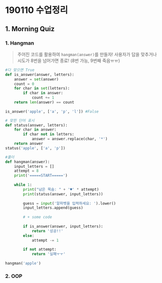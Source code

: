 # 190110 수업정리

## 1. Morning Quiz

### 1. Hangman

> 주어진 코드를 활용하여 `hangman(answer)`를 만들자! 
> 사용자가 답을 맞추거나 시도가 8번을 넘어가면 종료! (8번 가능, 9번째 죽음ㅠㅠ)

```python
#다 맞으면 True
def is_answer(answer, letters):
    answer = set(answer)
    count = 0
    for char in set(letters):
        if char in answer:
            count += 1
    return len(answer) == count
    
is_answer('apple', ['a', 'p', 'l']) #False
```

```python
# 맞힌 단어 표시
def status(answer, letters):
    for char in answer:
        if char not in letters:
            answer = answer.replace(char, '*')
    return answer
status('apple', ['a', 'p']) 
```

```python
#풀이
def hangman(answer):
    input_letters = []
    attempt = 8
    print('=====START=====')
    
    while 1:
        print("남은 목숨: " + '♥' * attempt)
        print(status(answer, input_letters))
        
        guess = input('알파벳을 입력하세요: ').lower()
        input_letters.append(guess)
        
        # + some code
        
        if is_answer(answer, input_letters):
            return '성공!!'
        else:
            attempt -= 1
        
        if not attempt:
            return '실패ㅜㅜ'
        
hangman('apple')           
```



### 2. OOP



